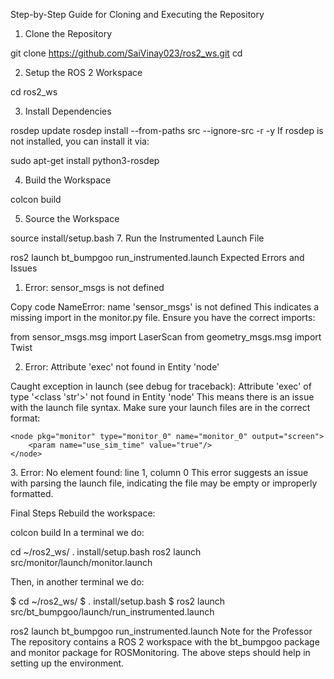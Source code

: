 Step-by-Step Guide for Cloning and Executing the Repository
1. Clone the Repository

git clone https://github.com/SaiVinay023/ros2_ws.git
cd <your-repo-folder>

2. Setup the ROS 2 Workspace

cd ros2_ws

3. Install Dependencies


rosdep update
rosdep install --from-paths src --ignore-src -r -y
If rosdep is not installed, you can install it via:

sudo apt-get install python3-rosdep

4. Build the Workspace

colcon build

5. Source the Workspace
   
source install/setup.bash
7. Run the Instrumented Launch File
   
ros2 launch bt_bumpgoo run_instrumented.launch
Expected Errors and Issues
1. Error: sensor_msgs is not defined

Copy code
NameError: name 'sensor_msgs' is not defined
This indicates a missing import in the monitor.py file. Ensure you have the correct imports:

from sensor_msgs.msg import LaserScan
from geometry_msgs.msg import Twist

2. Error: Attribute 'exec' not found in Entity 'node'

Caught exception in launch (see debug for traceback): Attribute 'exec' of type '<class 'str'>' not found in Entity 'node'
This means there is an issue with the launch file syntax. Make sure your launch files are in the correct format:


<launch>
    <node pkg="bt_bumpgoo" type="bt_bumpgo_main" name="bt_bumpgo_main" output="screen">
        <param name="use_sim_time" value="true"/>
        <remap from="input_scan" to="/scan_raw"/>
        <remap from="output_vel" to="/cmd_vel"/>
    </node>

    <node pkg="monitor" type="monitor_0" name="monitor_0" output="screen">
        <param name="use_sim_time" value="true"/>
    </node>
</launch>
3. Error: No element found: line 1, column 0
This error suggests an issue with parsing the launch file, indicating the file may be empty or improperly formatted.

Final Steps
Rebuild the workspace:

colcon build
In a terminal we do:

 cd ~/ros2_ws/
 . install/setup.bash
 ros2 launch src/monitor/launch/monitor.launch
 
Then, in another terminal we do:

$ cd ~/ros2_ws/
$ . install/setup.bash
$ ros2 launch src/bt_bumpgoo/launch/run_instrumented.launch

ros2 launch bt_bumpgoo run_instrumented.launch
Note for the Professor
The repository contains a ROS 2 workspace with the bt_bumpgoo package and monitor package for ROSMonitoring. The above steps should help in setting up the environment. 
